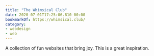 ```yaml
---
title: "The Whimsical Club"
date: 2020-07-01T17:25:06.810-00:00
bookmarkOf: https://whimsical.club/
category:
- webdesign
- web
---
```

A collection of fun websites that bring joy. This is a great inspiration.
